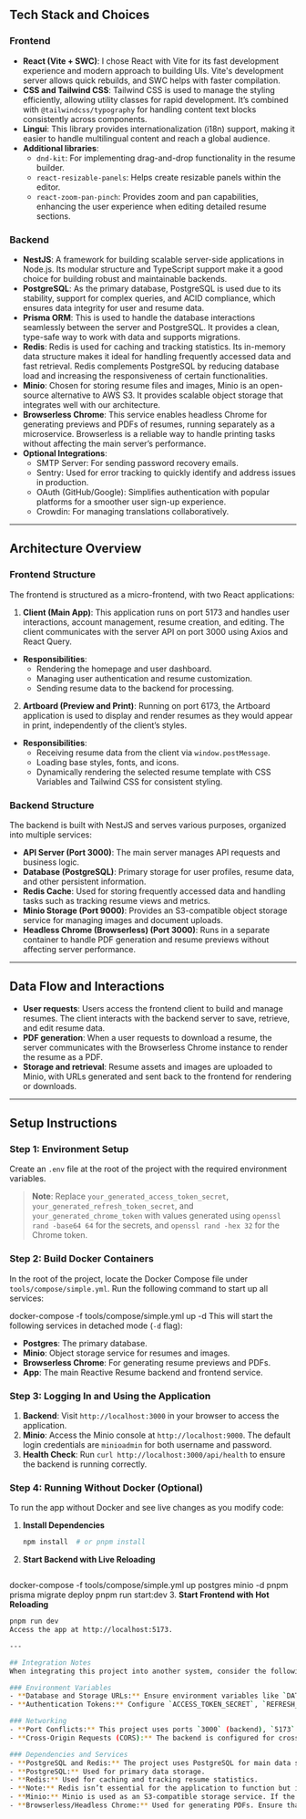 ## Tech Stack and Choices

### Frontend
- **React (Vite + SWC)**: I chose React with Vite for its fast development experience and modern approach to building UIs. Vite's development server allows quick rebuilds, and SWC helps with faster compilation.
- **CSS and Tailwind CSS**: Tailwind CSS is used to manage the styling efficiently, allowing utility classes for rapid development. It’s combined with `@tailwindcss/typography` for handling content text blocks consistently across components.
- **Lingui**: This library provides internationalization (i18n) support, making it easier to handle multilingual content and reach a global audience.
- **Additional libraries**:
  - `dnd-kit`: For implementing drag-and-drop functionality in the resume builder.
  - `react-resizable-panels`: Helps create resizable panels within the editor.
  - `react-zoom-pan-pinch`: Provides zoom and pan capabilities, enhancing the user experience when editing detailed resume sections.

### Backend
- **NestJS**: A framework for building scalable server-side applications in Node.js. Its modular structure and TypeScript support make it a good choice for building robust and maintainable backends.
- **PostgreSQL**: As the primary database, PostgreSQL is used due to its stability, support for complex queries, and ACID compliance, which ensures data integrity for user and resume data.
- **Prisma ORM**: This is used to handle the database interactions seamlessly between the server and PostgreSQL. It provides a clean, type-safe way to work with data and supports migrations.
- **Redis**: Redis is used for caching and tracking statistics. Its in-memory data structure makes it ideal for handling frequently accessed data and fast retrieval. Redis complements PostgreSQL by reducing database load and increasing the responsiveness of certain functionalities.
- **Minio**: Chosen for storing resume files and images, Minio is an open-source alternative to AWS S3. It provides scalable object storage that integrates well with our architecture.
- **Browserless Chrome**: This service enables headless Chrome for generating previews and PDFs of resumes, running separately as a microservice. Browserless is a reliable way to handle printing tasks without affecting the main server’s performance.
- **Optional Integrations**:
  - SMTP Server: For sending password recovery emails.
  - Sentry: Used for error tracking to quickly identify and address issues in production.
  - OAuth (GitHub/Google): Simplifies authentication with popular platforms for a smoother user sign-up experience.
  - Crowdin: For managing translations collaboratively.

---

## Architecture Overview

### Frontend Structure
The frontend is structured as a micro-frontend, with two React applications:

1. **Client (Main App)**: This application runs on port 5173 and handles user interactions, account management, resume creation, and editing. The client communicates with the server API on port 3000 using Axios and React Query.
  - **Responsibilities**:
    - Rendering the homepage and user dashboard.
    - Managing user authentication and resume customization.
    - Sending resume data to the backend for processing.

2. **Artboard (Preview and Print)**: Running on port 6173, the Artboard application is used to display and render resumes as they would appear in print, independently of the client’s styles.
  - **Responsibilities**:
    - Receiving resume data from the client via `window.postMessage`.
    - Loading base styles, fonts, and icons.
    - Dynamically rendering the selected resume template with CSS Variables and Tailwind CSS for consistent styling.

### Backend Structure
The backend is built with NestJS and serves various purposes, organized into multiple services:
- **API Server (Port 3000)**: The main server manages API requests and business logic.
- **Database (PostgreSQL)**: Primary storage for user profiles, resume data, and other persistent information.
- **Redis Cache**: Used for storing frequently accessed data and handling tasks such as tracking resume views and metrics.
- **Minio Storage (Port 9000)**: Provides an S3-compatible object storage service for managing images and document uploads.
- **Headless Chrome (Browserless) (Port 3000)**: Runs in a separate container to handle PDF generation and resume previews without affecting server performance.

---

## Data Flow and Interactions
- **User requests**: Users access the frontend client to build and manage resumes. The client interacts with the backend server to save, retrieve, and edit resume data.
- **PDF generation**: When a user requests to download a resume, the server communicates with the Browserless Chrome instance to render the resume as a PDF.
- **Storage and retrieval**: Resume assets and images are uploaded to Minio, with URLs generated and sent back to the frontend for rendering or downloads.

---

## Setup Instructions

### Step 1: Environment Setup
Create an `.env` file at the root of the project with the required environment variables.

> **Note**: Replace `your_generated_access_token_secret`, `your_generated_refresh_token_secret`, and `your_generated_chrome_token` with values generated using `openssl rand -base64 64` for the secrets, and `openssl rand -hex 32` for the Chrome token.

### Step 2: Build Docker Containers
In the root of the project, locate the Docker Compose file under `tools/compose/simple.yml`. Run the following command to start up all services:

docker-compose -f tools/compose/simple.yml up -d
This will start the following services in detached mode (`-d` flag):

- **Postgres**: The primary database.
- **Minio**: Object storage service for resumes and images.
- **Browserless Chrome**: For generating resume previews and PDFs.
- **App**: The main Reactive Resume backend and frontend service.



### Step 3: Logging In and Using the Application
1. **Backend**: Visit `http://localhost:3000` in your browser to access the application.
2. **Minio**: Access the Minio console at `http://localhost:9000`. The default login credentials are `minioadmin` for both username and password.
3. **Health Check**: Run `curl http://localhost:3000/api/health` to ensure the backend is running correctly.


### Step 4: Running Without Docker (Optional)
To run the app without Docker and see live changes as you modify code:

1. **Install Dependencies**
   ```bash
   npm install  # or pnpm install
2. **Start Backend with Live Reloading**
   ```bash
  docker-compose -f tools/compose/simple.yml up postgres minio -d
  pnpm prisma migrate deploy
  pnpm run start:dev
3. **Start Frontend with Hot Reloading**
   ```bash
   pnpm run dev
  Access the app at http://localhost:5173.

---

## Integration Notes
When integrating this project into another system, consider the following:

### Environment Variables
- **Database and Storage URLs:** Ensure environment variables like `DATABASE_URL` and `STORAGE_URL` are properly configured based on your external environment.
- **Authentication Tokens:** Configure `ACCESS_TOKEN_SECRET`, `REFRESH_TOKEN_SECRET`, and any OAuth secrets if your integrated system has specific requirements for authentication and authorization.

### Networking
- **Port Conflicts:** This project uses ports `3000` (backend), `5173` (frontend), `9000` (Minio), and `5432` (Postgres). Adjust these in `docker-compose` and `.env` if these ports are occupied in your system.
- **Cross-Origin Requests (CORS):** The backend is configured for cross-origin requests. If integrating with a frontend hosted on a different domain, you may need to update the CORS configuration in the backend (`src/main.ts` in a NestJS app).

### Dependencies and Services
- **PostgreSQL and Redis:** The project uses PostgreSQL for main data storage and Redis for caching. For optimal integration, ensure that both services are reachable from the application within the target system.
  - **PostgreSQL:** Used for primary data storage.
  - **Redis:** Used for caching and tracking resume statistics.
  - **Note:** Redis isn’t essential for the application to function but improves performance.
- **Minio:** Minio is used as an S3-compatible storage service. If the target environment already has S3 or another object storage service, you can configure the project to use that instead by updating `STORAGE_URL`, `STORAGE_ACCESS_KEY`, and `STORAGE_SECRET_KEY`.
- **Browserless/Headless Chrome:** Used for generating PDFs. Ensure that the `CHROME_URL` and `CHROME_TOKEN` are set up correctly if a headless Chrome service is available in your system.
